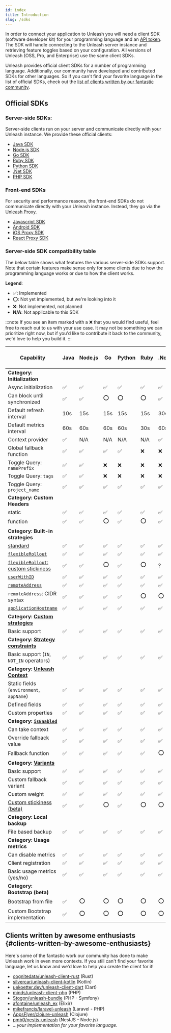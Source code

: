 ```yaml
---
id: index
title: Introduction
slug: /sdks
---
```


In order to connect your application to Unleash you will need a client SDK (software developer kit) for your programming language and an [API token](../user_guide/api-token). The SDK will handle connecting to the Unleash server instance and retrieving feature toggles based on your configuration. All versions of Unleash (OSS, Pro, and Enterprise) use the same client SDKs.

Unleash provides official client SDKs for a number of programming language. Additionally, our community have developed and contributed SDKs for other languages. So if you can't find your favorite language in the list of official SDKs, check out the [list of clients written by our fantastic community](#clients-written-by-awesome-enthusiasts).

## Official SDKs

### Server-side SDKs:

Server-side clients run on your server and communicate directly with your Unleash instance. We provide these official clients:

- [Java SDK](/sdks/java_sdk)
- [Node.js SDK](/sdks/node_sdk)
- [Go SDK](/sdks/go_sdk)
- [Ruby SDK](/sdks/ruby_sdk)
- [Python SDK](/sdks/python_sdk)
- [.Net SDK](/sdks/dot_net_sdk)
- [PHP SDK](/sdks/php_sdk)

### Front-end SDKs

For security and performance reasons, the front-end SDKs do not communicate directly with your Unleash instance. Instead, they go via the [Unleash Proxy](unleash-proxy.md).

- [Javascript SDK](/sdks/proxy-javascript)
- [Android SDK](/sdks/android_proxy_sdk)
- [iOS Proxy SDK](/sdks/proxy-ios)
- [React Proxy SDK](/sdks/proxy-react)


### Server-side SDK compatibility table

The below table shows what features the various server-side SDKs support. Note that certain features make sense only for some clients due to how the programming language works or due to how the client works.

**Legend**:

- ✅: Implemented
- ⭕: Not yet implemented, but we're looking into it
- ❌: Not implemented, not planned
- **N/A**: Not applicable to this SDK

:::note
If you see an item marked with a ❌ that you would find useful, feel free to reach out to us with your use case. It may not be something we can prioritize right now, but if you'd like to contribute it back to the community, we'd love to help you build it.
:::


| Capability                                                                                          | Java | Node.js | Go  | Python | Ruby | .Net | PHP | Unleash Proxy Server |
|-----------------------------------------------------------------------------------------------------|------|---------|-----|--------|------|------|-----|----------------------|
| **Category: Initialization**                                                                        |      |         |     |        |      |      |     |                      |
| Async initialization                                                                                | ✅   | ✅      | ✅  | ✅     | ✅   | ✅   | ✅  | N/A                  |
| Can block until synchronized                                                                        | ✅   | ✅      | ⭕  | ⭕     | ⭕   | ✅   | ⭕  | N/A                  |
| Default refresh interval                                                                            | 10s  | 15s     | 15s | 15s    | 15s  | 30s  | 30s | 5s                   |
| Default metrics interval                                                                            | 60s  | 60s     | 60s | 60s    | 30s  | 60s  | 30s | 30s                  |
| Context provider                                                                                    | ✅   | N/A     | N/A | N/A    | N/A  | ✅   | ✅  | N/A                  |
| Global fallback function                                                                            | ✅   | ✅      | ✅  | ✅     | ❌   | ❌   | ❌  | N/A                  |
| Toggle Query: `namePrefix`                                                                          | ✅   | ✅      | ❌  | ❌     | ❌   | ❌   | ❌  | ✅                   |
| Toggle Query: `tags`                                                                                | ✅   | ✅      | ❌  | ❌     | ❌   | ❌   | ❌  | ✅                   |
| Toggle Query: `project_name`                                                                        | ✅   | ✅      | ✅  | ✅     | ✅   | ✅   | N/A | ✅                   |
| **Category: Custom Headers**                                                                        |      |         |     |        |      |      |     |                      |
| static                                                                                              | ✅   | ✅      | ✅  | ✅     | ✅   | ✅   | ✅  | N/A                  |
| function                                                                                            | ✅   | ✅      | ⭕  | ✅     | ⭕   | ✅   | ⭕  | N/A                  |
| **Category: Built-in strategies**                                                                   |      |         |     |        |      |      |     |                      |
| [standard](../user_guide/activation_strategy#standard)                                              | ✅   | ✅      | ✅  | ✅     | ✅   | ✅   | ✅  | ✅                   |
| [`flexibleRollout`](../user_guide/activation_strategy#gradual-rollout)                              | ✅   | ✅      | ✅  | ✅     | ✅   | ✅   | ✅  | ✅                   |
| [`flexibleRollout`: custom stickiness](../user_guide/activation_strategy#customize-stickiness-beta) | ✅   | ✅      | ⭕  | ✅     | ⭕   | ?    | ✅  | ✅                   |
| [`userWithID`](../user_guide/activation_strategy#userids)                                                                                        | ✅   | ✅      | ✅  | ✅     | ✅   | ✅   | ✅  | ✅                   |
| [`remoteAddress`](../user_guide/activation_strategy#ips)                                                                                     | ✅   | ✅      | ✅  | ✅     | ✅   | ✅   | ✅  | ✅                   |
| `remoteAddress`: CIDR syntax                                                                        | ✅   | ✅      | ✅  | ✅     | ⭕   | ⭕   | ⭕  | ✅                   |
| [`applicationHostname`](../user_guide/activation_strategy#hostnames)                                                                               | ✅   | ✅      | ✅  | ✅     | ✅   | ✅   | ✅  | ✅                   |
| **Category: [Custom strategies](../advanced/custom_activation_strategy)**                                                                     |      |         |     |        |      |      |     |                      |
| Basic support                                                                                       | ✅   | ✅      | ✅  | ✅     | ✅   | ✅   | ✅  | ✅                   |
| **Category: [Strategy constraints](../advanced/strategy_constraints)**                                                                   |      |         |     |        |      |      |     |                      |
| Basic support (`IN`, `NOT_IN` operators)                                                            | ✅   | ✅      | ✅  | ✅     | ✅   | ✅   | ✅  | ✅                   |
| **Category: [Unleash Context](../user_guide/unleash_context)**                                                                       |      |         |     |        |      |      |     |                      |
| Static fields (`environment`, `appName`)                                                            | ✅   | ✅      | ✅  | ✅     | ✅   | ✅   | ✅  | ✅                   |
| Defined fields                                                                                      | ✅   | ✅      | ✅  | ✅     | ✅   | ✅   | ✅  | ✅                   |
| Custom properties                                                                                   | ✅   | ✅      | ✅  | ✅     | ✅   | ✅   | ✅  | ✅                   |
| **Category: [`isEnabled`](../client-specification#implementation-of-isenabled)**                                                                           |      |         |     |        |      |      |     |                      |
| Can take context                                                                                    | ✅   | ✅      | ✅  | ✅     | ✅   | ✅   | ✅  | ✅                   |
| Override fallback value                                                                             | ✅   | ✅      | ✅  | ✅     | ✅   | ✅   | ✅  | ✅                   |
| Fallback function                                                                                   | ✅   | ✅      | ✅  | ✅     | ✅   | ⭕   | ⭕  | ✅                   |
| **Category: [Variants](../advanced/toggle_variants)**                                                                              |      |         |     |        |      |      |     |                      |
| Basic support                                                                                       | ✅   | ✅      | ✅  | ✅     | ✅   | ✅   | ✅  | ✅                   |
| Custom fallback variant                                                                             | ✅   | ✅      | ✅  | ✅     | ✅   | ✅   | ✅  | ✅                   |
| Custom weight                                                                                       | ✅   | ✅      | ✅  | ✅     | ✅   | ✅   | ✅  | ✅                   |
| [Custom stickiness (beta)](../advanced/stickiness#custom-stickiness-beta)                                                                            | ✅   | ✅      | ⭕  | ✅     | ⭕   | ⭕   | ✅  | ✅                   |
| **Category: Local backup**                                                                          |      |         |     |        |      |      |     |                      |
| File based backup                                                                                   | ✅   | ✅      | ✅  | ✅     | ✅   | ✅   | ✅  | ✅                   |
| **Category: Usage metrics**                                                                         |      |         |     |        |      |      |     |                      |
| Can disable metrics                                                                                 | ✅   | ✅      | ✅  | ✅     | ✅   | ✅   | ✅  | ✅                   |
| Client registration                                                                                 | ✅   | ✅      | ✅  | ✅     | ✅   | ✅   | ✅  | ✅                   |
| Basic usage metrics (yes/no)                                                                        | ✅   | ✅      | ✅  | ✅     | ✅   | ✅   | ✅  | ✅                   |
| **Category: Bootstrap (beta)**                                                                      |      |         |     |        |      |      |     |                      |
| Bootstrap from file                                                                                 | ✅   | ⭕      | ⭕  | ⭕     | ⭕   | ⭕   | ⭕  | ⭕                   |
| Custom Bootstrap implementation                                                                     | ✅   | ⭕      | ⭕  | ⭕     | ⭕   | ⭕   | ⭕  | ⭕                   |

## Clients written by awesome enthusiasts {#clients-written-by-awesome-enthusiasts}

Here's some of the fantastic work our community has done to make Unleash work in even more contexts. If you still can't find your favorite language, let us know and we'd love to help you create the client for it!

- [cognitedata/unleash-client-rust](https://github.com/cognitedata/unleash-client-rust) (Rust)
- [silvercar/unleash-client-kotlin](https://github.com/silvercar/unleash-client-kotlin) (Kotlin)
- [uekoetter.dev/unleash-client-dart](https://pub.dev/packages/unleash) (Dart)
- [minds/unleash-client-php](https://gitlab.com/minds/unleash-client-php) (PHP)
- [Stogon/unleash-bundle](https://git.stogon.io/Stogon/unleash-bundle/) (PHP - Symfony)
- [afontaine/unleash_ex](https://gitlab.com/afontaine/unleash_ex) (Elixir)
- [mikefrancis/laravel-unleash](https://github.com/mikefrancis/laravel-unleash) (Laravel - PHP)
- [AppsFlyer/clojure-unleash](https://github.com/AppsFlyer/unleash-client-clojure) (Clojure)
- [pmb0/nestjs-unleash](https://github.com/pmb0/nestjs-unleash) (NestJS - Node.js)
- _...your implementation for your favorite language._
